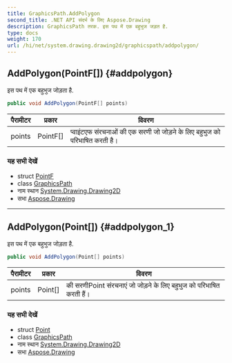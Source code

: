 ```yaml
---
title: GraphicsPath.AddPolygon
second_title: .NET API संदर्भ के लिए Aspose.Drawing
description: GraphicsPath तरक. इस पथ में एक बहुभुज जड़त है.
type: docs
weight: 170
url: /hi/net/system.drawing.drawing2d/graphicspath/addpolygon/
---
```

## AddPolygon(PointF[]) {#addpolygon}

इस पथ में एक बहुभुज जोड़ता है.

```csharp
public void AddPolygon(PointF[] points)
```

| पैरामीटर | प्रकार | विवरण |
| --- | --- | --- |
| points | PointF[] | प्वाइंटएफ संरचनाओं की एक सरणी जो जोड़ने के लिए बहुभुज को परिभाषित करती है। |

### यह सभी देखें

* struct [PointF](../../../system.drawing/pointf/)
* class [GraphicsPath](../)
* नाम स्थान [System.Drawing.Drawing2D](../../graphicspath/)
* सभा [Aspose.Drawing](../../../)

---

## AddPolygon(Point[]) {#addpolygon_1}

इस पथ में एक बहुभुज जोड़ता है.

```csharp
public void AddPolygon(Point[] points)
```

| पैरामीटर | प्रकार | विवरण |
| --- | --- | --- |
| points | Point[] | की सरणीPoint संरचनाएं जो जोड़ने के लिए बहुभुज को परिभाषित करती हैं। |

### यह सभी देखें

* struct [Point](../../../system.drawing/point/)
* class [GraphicsPath](../)
* नाम स्थान [System.Drawing.Drawing2D](../../graphicspath/)
* सभा [Aspose.Drawing](../../../)


